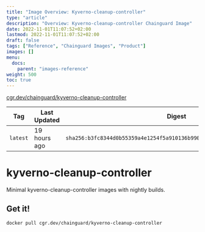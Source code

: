 ```yaml
---
title: "Image Overview: Kyverno-cleanup-controller"
type: "article"
description: "Overview: Kyverno-cleanup-controller Chainguard Image"
date: 2022-11-01T11:07:52+02:00
lastmod: 2022-11-01T11:07:52+02:00
draft: false
tags: ["Reference", "Chainguard Images", "Product"]
images: []
menu:
  docs:
    parent: "images-reference"
weight: 500
toc: true
---
```


[cgr.dev/chainguard/kyverno-cleanup-controller](https://github.com/chainguard-images/images/tree/main/images/kyverno-cleanup-controller)

| Tag      | Last Updated | Digest                                                                    |
|----------|--------------|---------------------------------------------------------------------------|
| `latest` | 19 hours ago | `sha256:b3fc8344d0b55359a4e1254f5a910136b990bfcd0cdcfe3a4a748aa710acc23d` |

# kyverno-cleanup-controller

Minimal kyverno-cleanup-controller images with nightly builds.

## Get it!

```shell
docker pull cgr.dev/chainguard/kyverno-cleanup-controller
```